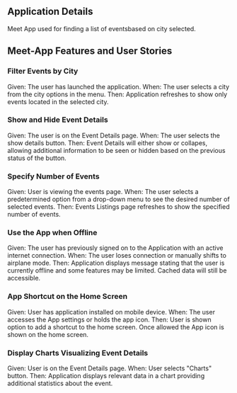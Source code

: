 ## Application Details

Meet App used for finding a list of eventsbased on city selected.

## Meet-App Features and User Stories

### Filter Events by City

Given: The user has launched the application.
When: The user selects a city from the city options in the menu.
Then: Application refreshes to show only events located in the selected city.

### Show and Hide Event Details

Given: The user is on the Event Details page.
When: The user selects the show details button.
Then: Event Details will either show or collapes, allowing additional information to be seen or hidden based on the previous status of the button.

### Specify Number of Events

Given: User is viewing the events page.
When: The user selects a predetermined option from a drop-down menu to see the desired number of selected events.
Then: Events Listings page refreshes to show the specified number of events.

### Use the App when Offline

Given: The user has previously signed on to the Application with an active internet connection.
When: The user loses connection or manually shifts to airplane mode.
Then: Application displays message stating that the user is currently offline and some features may be limited. Cached data will still be accessible.

### App Shortcut on the Home Screen

Given: User has application installed on mobile device.
When: The user accesses the App settings or holds the app icon.
Then: User is shown option to add a shortcut to the home screen. Once allowed the App icon is shown on the home screen.

### Display Charts Visualizing Event Details

Given: User is on the Event Details page.
When: User selects "Charts" button.
Then: Application displays relevant data in a chart providing additional statistics about the event.